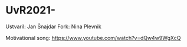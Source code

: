 # UvR2021-
Ustvaril: Jan Šnajdar
Fork: Nina Plevnik

Motivational song: https://www.youtube.com/watch?v=dQw4w9WgXcQ
